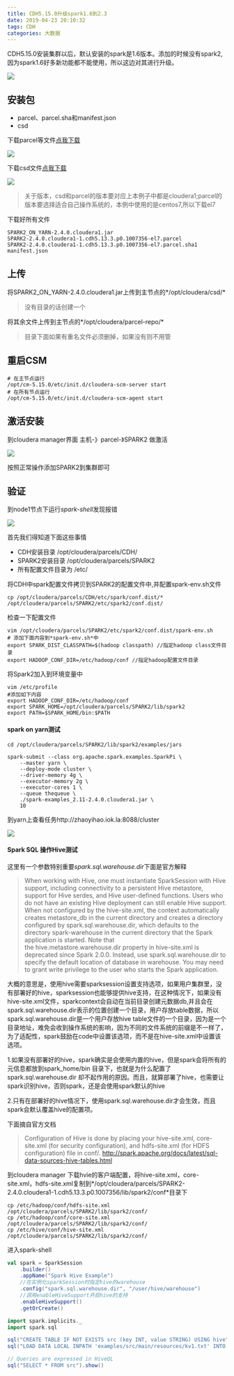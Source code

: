 ```yaml
---
title: CDH5.15.0升级spark1.6到2.3
date: 2019-04-23 20:10:32
tags: CDH
categories: 大数据
---
```


CDH5.15.0安装集群以后，默认安装的spark是1.6版本。添加的时候没有spark2,因为spark1.6好多新功能都不能使用，所以这边对其进行升级。

![](http://ww1.sinaimg.cn/large/0066vfZIgy1g2ctw7eeuzj313u0bd0u5.jpg)


## 安装包

* parcel、parcel.sha和manifest.json
* csd

下载parcel等文件[点我下载](http://archive.cloudera.com/spark2/parcels/latest/)

![](http://ww1.sinaimg.cn/large/0066vfZIgy1g2cu3l8hrxj30mt0j5mz6.jpg)

下载csd文件[点我下载](http://archive.cloudera.com/spark2/csd/)

![](http://ww1.sinaimg.cn/large/0066vfZIgy1g2cu77pn4cj30gc0fngmk.jpg)

> 关于版本，csd和parcel的版本要对应上本例子中都是cloudera1;parcel的版本要选择适合自己操作系统的，本例中使用的是centos7,所以下载el7

下载好所有文件
```shell
SPARK2_ON_YARN-2.4.0.cloudera1.jar
SPARK2-2.4.0.cloudera1-1.cdh5.13.3.p0.1007356-el7.parcel
SPARK2-2.4.0.cloudera1-1.cdh5.13.3.p0.1007356-el7.parcel.sha1
manifest.json
```

## 上传

将SPARK2_ON_YARN-2.4.0.cloudera1.jar上传到主节点的*/opt/cloudera/csd/*

> 没有目录的话创建一个

将其余文件上传到主节点的*/opt/cloudera/parcel-repo/*

> 目录下面如果有重名文件必须删掉，如果没有则不用管

## 重启CSM

```shell
# 在主节点运行
/opt/cm-5.15.0/etc/init.d/cloudera-scm-server start
# 在所有节点运行
/opt/cm-5.15.0/etc/init.d/cloudera-scm-agent start
```

## 激活安装

到cloudera manager界面 主机-》parcel-》SPARK2 做激活

![](http://ww1.sinaimg.cn/large/0066vfZIgy1g2cugy2z59j31gb0pb0v8.jpg)

按照正常操作添加SPARK2到集群即可

## 验证

到node1节点下运行*spark-shell*发现报错

![](http://ww1.sinaimg.cn/large/0066vfZIgy1g2cum7ztb3j30x90cpjsg.jpg)


首先我们得知道下面这些事情

* CDH安装目录 /opt/cloudera/parcels/CDH/
* SPARK2安装目录 /opt/cloudera/parcels/SPARK2
* 所有配置文件目录为 /etc/

将CDH中spark配置文件拷贝到SPARK2的配置文件中,并配置spark-env.sh文件

```shell
cp /opt/cloudera/parcels/CDH/etc/spark/conf.dist/* /opt/cloudera/parcels/SPARK2/etc/spark2/conf.dist/
```

检查一下配置文件

```shell
vim /opt/cloudera/parcels/SPARK2/etc/spark2/conf.dist/spark-env.sh
# 添加下面内容到*spark-env.sh*中
export SPARK_DIST_CLASSPATH=$(hadoop classpath) //指定hadoop class文件目录
export HADOOP_CONF_DIR=/etc/hadoop/conf //指定hadoop配置文件目录
```

将Spark2加入到环境变量中
```shell
vim /etc/profile
#添加如下内容
export HADOOP_CONF_DIR=/etc/hadoop/conf
export SPARK_HOME=/opt/cloudera/parcels/SPARK2/lib/spark2
export PATH=$SPARK_HOME/bin:$PATH
```

#### spark on yarn测试
```shell
cd /opt/cloudera/parcels/SPARK2/lib/spark2/examples/jars

spark-submit --class org.apache.spark.examples.SparkPi \
    --master yarn \
    --deploy-mode cluster \
    --driver-memory 4g \
    --executor-memory 2g \
    --executor-cores 1 \
    --queue thequeue \
    ./spark-examples_2.11-2.4.0.cloudera1.jar \
    10
```

到yarn上查看任务http://zhaoyihao.iok.la:8088/cluster

![](http://ww1.sinaimg.cn/large/0066vfZIgy1g2cuxpg2foj31gn0p7wh8.jpg)

#### Spark SQL 操作Hive测试

这里有一个参数特别重要*spark.sql.warehouse.dir*下面是官方解释

> When working with Hive, one must instantiate SparkSession with Hive support, including connectivity to a persistent Hive metastore, support for Hive serdes, and Hive user-defined functions. Users who do not have an existing Hive deployment can still enable Hive support. When not configured by the hive-site.xml, the context automatically creates metastore_db in the current directory and creates a directory configured by spark.sql.warehouse.dir, which defaults to the directory spark-warehouse in the current directory that the Spark application is started. Note that the hive.metastore.warehouse.dir property in hive-site.xml is deprecated since Spark 2.0.0. Instead, use spark.sql.warehouse.dir to specify the default location of database in warehouse. You may need to grant write privilege to the user who starts the Spark application.

大概的意思是，使用hive需要sparksession设置支持选项，如果用户集群里，没有部署好的hive，sparksession也能够提供hive支持，在这种情况下，如果没有hive-site.xml文件，sparkcontext会自动在当前目录创建元数据db,并且会在spark.sql.warehouse.dir表示的位置创建一个目录，用户存放table数据，所以spark.sql.warehouse.dir是一个用户存放hive table文件的一个目录，因为是一个目录地址，难免会收到操作系统的影响，因为不同的文件系统的前缀是不一样了，为了适配性，spark鼓励在code中设置该选项，而不是在hive-site.xml中设置该选项。

1.如果没有部署好的hive，spark确实是会使用内置的hive，但是spark会将所有的元信息都放到spark_home/bin 目录下，也就是为什么配置了spark.sql.warehouse.dir 却不起作用的原因。而且，就算部署了hive，也需要让spark识别hive，否则spark，还是会使用spark默认的hive

2.只有在部署好的hive情况下，使用spark.sql.warehouse.dir才会生效，而且spark会默认覆盖hive的配置项。

下面摘自官方文档

> Configuration of Hive is done by placing your hive-site.xml, core-site.xml (for security configuration), and hdfs-site.xml (for HDFS configuration) file in conf/. http://spark.apache.org/docs/latest/sql-data-sources-hive-tables.html

到cloudera manager 下载hvie的客户端配置，将hive-site.xml，core-site.xml，hdfs-site.xml复制到*/opt/cloudera/parcels/SPARK2-2.4.0.cloudera1-1.cdh5.13.3.p0.1007356/lib/spark2/conf*目录下

```shell
cp /etc/hadoop/conf/hdfs-site.xml /opt/cloudera/parcels/SPARK2/lib/spark2/conf/
cp /etc/hadoop/conf/core-site.xml /opt/cloudera/parcels/SPARK2/lib/spark2/conf/
cp /etc/hive/conf/hive-site.xml /opt/cloudera/parcels/SPARK2/lib/spark2/conf/
```

进入spark-shell

```scala
val spark = SparkSession
    .builder()
    .appName("Spark Hive Example")
    //在实例化sparkSession时指定hive的warehouse
    .config("spark.sql.warehouse.dir", "/user/hive/warehouse")
    //调用enableHiveSupport开启hive的支持
    .enableHiveSupport()
    .getOrCreate()

import spark.implicits._
import spark.sql

sql("CREATE TABLE IF NOT EXISTS src (key INT, value STRING) USING hive")
sql("LOAD DATA LOCAL INPATH 'examples/src/main/resources/kv1.txt' INTO TABLE src")

// Queries are expressed in HiveQL
sql("SELECT * FROM src").show()
```